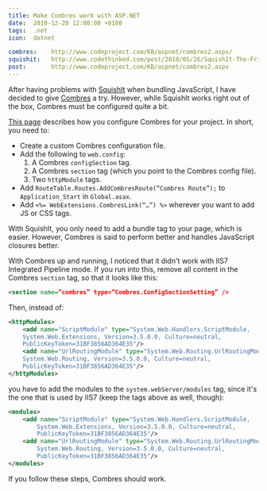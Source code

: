 ```yaml
---
title: Make Combres work with ASP.NET
date:  2010-12-20 12:00:00 +0100
tags:  .net
icon:  dotnet

combres:	http://www.codeproject.com/KB/aspnet/combres2.aspx/
squishit: 	http://www.codethinked.com/post/2010/05/26/SquishIt-The-Friendly-ASPNET-JavaScript-and-CSS-Squisher.aspx
post:		http://www.codeproject.com/KB/aspnet/combres2.aspx
---
```


After having problems with [SquishIt]({{page.squishit}}) when bundling JavaScript, I have decided to give [Combres]({{page.combres}}) a try. However, while SquishIt works right out of the box, Combres must be configured quite a bit.

[This page]({{page.post}}) describes how you configure Combres for your project. In short, you need to:

- Create a custom Combres configuration file.
- Add the following to `web.config`:
	1. A Combres `configSection` tag.
	2. A Combres `section` tag (which you point to the Combres config file).
	3. Two `httpModule` tags.
- Add `RouteTable.Routes.AddCombresRoute(“Combres Route”);` to `Application_Start` in `Global.asax`.
- Add `<%= WebExtensions.CombresLink(“…”) %>` wherever you want to add JS or CSS tags.

With SquishIt, you only need to add a bundle tag to your page, which is easier.
However, Combres is said to perform better and handles JavaScript closures better.

With Combres up and running, I noticed that it didn't work with IIS7 Integrated
Pipeline mode. If you run into this, remove all content in the Combres `section`
tag, so that it looks like this:

```xml
<section name=”combres” type=”Combres.ConfigSectionSetting” />
```

Then, instead of:

```xml
<httpModules>
	<add name="ScriptModule" type="System.Web.Handlers.ScriptModule,
	System.Web.Extensions, Version=3.5.0.0, Culture=neutral,
	PublicKeyToken=31BF3856AD364E35"/>
	<add name="UrlRoutingModule" type="System.Web.Routing.UrlRoutingModule,
	System.Web.Routing, Version=3.5.0.0, Culture=neutral,
	PublicKeyToken=31BF3856AD364E35"/>
</httpModules>
```

you have to add the modules to the `system.webServer/modules` tag, since it's
the one that is used by IIS7 (keep the tags above as well, though):

```xml
<modules>
	<add name="ScriptModule" type="System.Web.Handlers.ScriptModule,
		System.Web.Extensions, Version=3.5.0.0, Culture=neutral,
		PublicKeyToken=31BF3856AD364E35"/>
	<add name="UrlRoutingModule" type="System.Web.Routing.UrlRoutingModule,
		System.Web.Routing, Version=3.5.0.0, Culture=neutral,
		PublicKeyToken=31BF3856AD364E35"/>
</modules>
```

If you follow these steps, Combres should work.